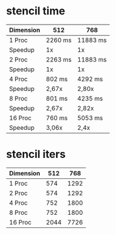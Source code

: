 # stencil time

| Dimension | 512| 768 |
|---|---|---|
| 1 Proc | 2260 ms | 11883 ms |
| Speedup | 1x | 1x |
| 2 Proc | 2263 ms | 11883 ms |
| Speedup | 1x | 1x |
| 4 Proc | 802 ms | 4292 ms | 
| Speedup | 2,67x | 2,80x |
| 8 Proc | 801 ms | 4235 ms |
| Speedup | 2,67x | 2,82x |
| 16 Proc | 760 ms | 5053 ms | 
| Speedup | 3,06x | 2,4x |


# stencil iters

| Dimension | 512| 768 |
|---|---|---|
| 1 Proc | 574 | 1292 |
| 2 Proc | 574 | 1292 |
| 4 Proc | 752 | 1800 |
| 8 Proc | 752 | 1800 |
| 16 Proc | 2044 | 7726 | 
